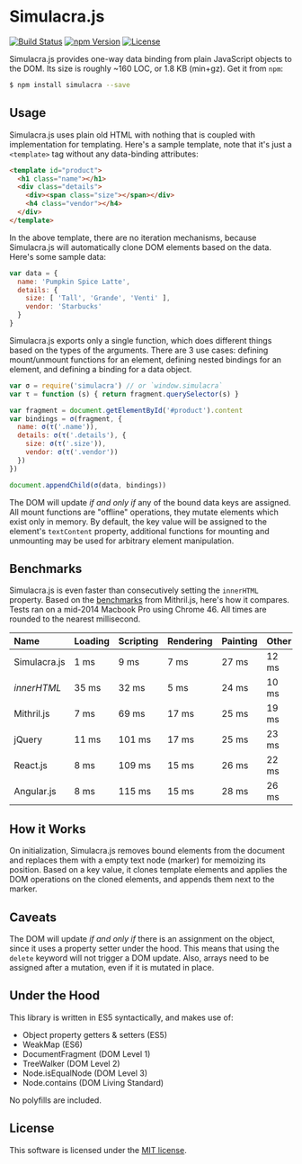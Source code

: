 # Simulacra.js

[![Build Status](https://img.shields.io/travis/0x8890/simulacra/master.svg?style=flat-square)](https://travis-ci.org/0x8890/simulacra)
[![npm Version](https://img.shields.io/npm/v/simulacra.svg?style=flat-square)](https://www.npmjs.com/package/simulacra)
[![License](https://img.shields.io/npm/l/simulacra.svg?style=flat-square)](https://raw.githubusercontent.com/0x8890/simulacra/master/LICENSE)

Simulacra.js provides one-way data binding from plain JavaScript objects to the DOM. Its size is roughly ~160 LOC, or 1.8 KB (min+gz). Get it from `npm`:

```sh
$ npm install simulacra --save
```


## Usage

Simulacra.js uses plain old HTML with nothing that is coupled with implementation for templating. Here's a sample template, note that it's just a `<template>` tag without any data-binding attributes:

```html
<template id="product">
  <h1 class="name"></h1>
  <div class="details">
    <div><span class="size"></span></div>
    <h4 class="vendor"></h4>
  </div>
</template>
```

In the above template, there are no iteration mechanisms, because Simulacra.js will automatically clone DOM elements based on the data. Here's some sample data:

```js
var data = {
  name: 'Pumpkin Spice Latte',
  details: {
    size: [ 'Tall', 'Grande', 'Venti' ],
    vendor: 'Starbucks'
  }
}
```

Simulacra.js exports only a single function, which does different things based on the types of the arguments. There are 3 use cases: defining mount/unmount functions for an element, defining nested bindings for an element, and defining a binding for a data object.

```js
var σ = require('simulacra') // or `window.simulacra`
var τ = function (s) { return fragment.querySelector(s) }

var fragment = document.getElementById('#product').content
var bindings = σ(fragment, {
  name: σ(τ('.name')),
  details: σ(τ('.details'), {
    size: σ(τ('.size')),
    vendor: σ(τ('.vendor'))
  })
})

document.appendChild(σ(data, bindings))
```

The DOM will update *if and only if* any of the bound data keys are assigned. All mount functions are "offline" operations, they mutate elements which exist only in memory. By default, the key value will be assigned to the element's `textContent` property, additional functions for mounting and unmounting may be used for arbitrary element manipulation.


## Benchmarks

Simulacra.js is even faster than consecutively setting the `innerHTML` property. Based on the [benchmarks](https://lhorie.github.io/mithril/benchmarks.html) from Mithril.js, here's how it compares. Tests ran on a mid-2014 Macbook Pro using Chrome 46. All times are rounded to the nearest millisecond.

| Name              | Loading  | Scripting  | Rendering  | Painting  | Other  |
|:------------------|:---------|:-----------|:-----------|:----------|:-------|
| Simulacra.js      | 1 ms     | 9 ms       | 7 ms       | 27 ms     | 12 ms  |
| *innerHTML*       | 35 ms    | 32 ms      | 5 ms       | 24 ms     | 10 ms  |
| Mithril.js        | 7 ms     | 69 ms      | 17 ms      | 25 ms     | 19 ms  |
| jQuery            | 11 ms    | 101 ms     | 17 ms      | 25 ms     | 23 ms  |
| React.js          | 8 ms     | 109 ms     | 15 ms      | 26 ms     | 22 ms  |
| Angular.js        | 8 ms     | 115 ms     | 15 ms      | 28 ms     | 26 ms  |


## How it Works

On initialization, Simulacra.js removes bound elements from the document and replaces them with a empty text node (marker) for memoizing its position. Based on a key value, it clones template elements and applies the DOM operations on the cloned elements, and appends them next to the marker.


## Caveats

The DOM will update *if and only if* there is an assignment on the object, since it uses a property setter under the hood. This means that using the `delete` keyword will not trigger a DOM update. Also, arrays need to be assigned after a mutation, even if it is mutated in place.


## Under the Hood

This library is written in ES5 syntactically, and makes use of:

- Object property getters & setters (ES5)
- WeakMap (ES6)
- DocumentFragment (DOM Level 1)
- TreeWalker (DOM Level 2)
- Node.isEqualNode (DOM Level 3)
- Node.contains (DOM Living Standard)

No polyfills are included.


## License

This software is licensed under the [MIT license](https://raw.githubusercontent.com/0x8890/simulacra/master/LICENSE).
